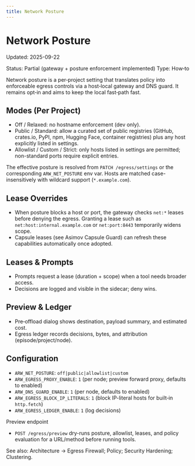 ```yaml
---
title: Network Posture
---
```


# Network Posture

Updated: 2025-09-22

Status: Partial (gateway + posture enforcement implemented)
Type: How‑to

Network posture is a per‑project setting that translates policy into enforceable egress controls via a host‑local gateway and DNS guard. It remains opt‑in and aims to keep the local fast‑path fast.

## Modes (Per Project)
- Off / Relaxed: no hostname enforcement (dev only).
- Public / Standard: allow a curated set of public registries (GitHub, crates.io, PyPI, npm, Hugging Face, container registries) plus any host explicitly listed in settings.
- Allowlist / Custom / Strict: only hosts listed in settings are permitted; non-standard ports require explicit entries.

The effective posture is resolved from `PATCH /egress/settings` or the corresponding `ARW_NET_POSTURE` env var. Hosts are matched case-insensitively with wildcard support (`*.example.com`).

## Lease Overrides
- When posture blocks a host or port, the gateway checks `net:*` leases before denying the egress. Granting a lease such as `net:host:internal.example.com` or `net:port:8443` temporarily widens scope.
- Capsule leases (see Asimov Capsule Guard) can refresh these capabilities automatically once adopted.

## Leases & Prompts
- Prompts request a lease (duration + scope) when a tool needs broader access.
- Decisions are logged and visible in the sidecar; deny wins.

## Preview & Ledger
- Pre‑offload dialog shows destination, payload summary, and estimated cost.
- Egress ledger records decisions, bytes, and attribution (episode/project/node).

## Configuration
- `ARW_NET_POSTURE`: `off|public|allowlist|custom`
- `ARW_EGRESS_PROXY_ENABLE`: `1` (per node; preview forward proxy, defaults to enabled)
- `ARW_DNS_GUARD_ENABLE`: `1` (per node, defaults to enabled)
- `ARW_EGRESS_BLOCK_IP_LITERALS`: `1` (block IP-literal hosts for built‑in `http.fetch`)
- `ARW_EGRESS_LEDGER_ENABLE`: `1` (log decisions)

Preview endpoint
- `POST /egress/preview` dry-runs posture, allowlist, leases, and policy evaluation for a URL/method before running tools.

See also: Architecture → Egress Firewall; Policy; Security Hardening; Clustering.
